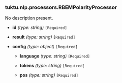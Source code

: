 ### tuktu.nlp.processors.RBEMPolarityProcessor
No description present.

  * **id** *(type: string)* `[Required]`

  * **result** *(type: string)* `[Required]`

  * **config** *(type: object)* `[Required]`

    * **language** *(type: string)* `[Required]`

    * **tokens** *(type: string)* `[Required]`

    * **pos** *(type: string)* `[Required]`


